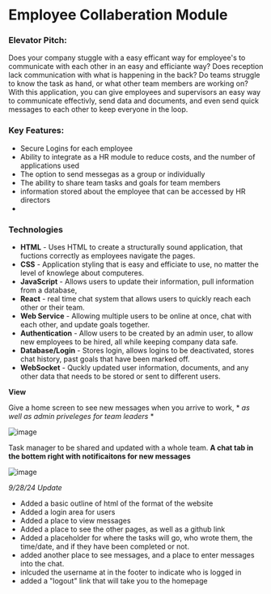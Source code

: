 # Employee Collaberation Module

### Elevator Pitch:

Does your company stuggle with a easy efficant way for employee's to communicate with each other in an easy and efficiante way? Does reception lack communication with what is happening in the back? Do teams struggle to know the task as hand, or what other team members are working on? With this application, you can give employees and supervisors an easy way to communicate effectivly, send data and documents, and even send quick messages to each other to keep everyone in the loop. 

### Key Features:

- Secure Logins for each employee
- Ability to integrate as a HR module to reduce costs, and the number of applications used
- The option to send messegas as a group or individually
- The ability to share team tasks and goals for team members
- information stored about the employee that can be accessed by HR directors
- 

### Technologies

- **HTML** - Uses HTML to create a structurally sound application, that fuctions correctly as employees navigate the pages.
- **CSS** - Application styling that is easy and efficiate to use, no matter the level of knowlege about computeres.
- **JavaScript** - Allows users to update their information, pull information from a database,
- **React** - real time chat system that allows users to quickly reach each other or their team.
- **Web Service** - Allowing multiple users to be online at once, chat with each other, and update goals together.
- **Authentication** - Allow users to be created by an admin user, to allow new employees to be hired, all while keeping company data safe.
- **Database/Login** - Stores login, allows logins to be deactivated, stores chat history, past goals that have been marked off.
- **WebSocket** - Quckly updated user information, documents, and any other data that needs to be stored or sent to different users.



**View**

Give a home screen to see new messages when you arrive to work, * *as well as admin priveleges for team leaders* *

![image](https://github.com/user-attachments/assets/74f1a655-296c-481f-a5c5-307a5638aceb)

Task manager to be shared and updated with a whole team. **A chat tab in the bottem right with notificaitons for new messages**

![image](https://github.com/user-attachments/assets/709543bd-560b-4e7c-b954-1af6aa500fbf)




*9/28/24 Update*
- Added a basic outline of html of the format of the website
- Added a login area for users
- Added a place to view messages
- Added a place to see the other pages, as well as a github link
- Added a placeholder for where the tasks will go, who wrote them, the time/date, and if they have been completed or not.
- added another place to see messages, and a place to enter messages into the chat.
- inlcuded the username at in the footer to indicate who is logged in
- added a "logout" link that will take you to the homepage
